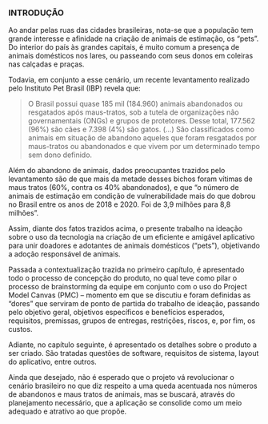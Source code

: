 ### **INTRODUÇÃO**

Ao andar pelas ruas das cidades brasileiras, nota-se que a população tem grande interesse e afinidade na criação de animais de estimação, os “pets”. Do interior do país às grandes capitais, é muito comum a presença de animais domésticos nos lares, ou passeando com seus donos em coleiras nas calçadas e praças.

Todavia, em conjunto a esse cenário, um recente levantamento realizado pelo Instituto Pet Brasil (IBP) revela que:

>O Brasil possui quase 185 mil (184.960) animais abandonados ou resgatados após maus-tratos, sob a tutela de organizações não governamentais (ONGs) e grupos de protetores. Desse total, 177.562 (96%) são cães e 7.398 (4%) são gatos.
>(...)
>São classificados como animais em situação de abandono aqueles que foram resgatados por maus-tratos ou abandonados e que vivem por um determinado tempo sem dono definido.

Além do abandono de animais, dados preocupantes trazidos pelo levantamento são de que mais da metade desses bichos foram vítimas de maus tratos (60%, contra os 40% abandonados), e que “o número de animais de estimação em condição de vulnerabilidade mais do que dobrou no Brasil entre os anos de 2018 e 2020. Foi de 3,9 milhões para 8,8 milhões”.

Assim, diante dos fatos trazidos acima, o presente trabalho na ideação sobre o uso da tecnologia na criação de um eficiente e amigável aplicativo para unir doadores e adotantes de animais domésticos (“pets”), objetivando a adoção responsável de animais.

Passada a contextualização trazida no primeiro capítulo, é apresentado todo o processo de concepção do produto, no qual teve como pilar o processo de brainstorming  da equipe em conjunto com o uso do Project Model Canvas (PMC) – momento em que se discutiu e foram definidas as “dores” que serviram de ponto de partida do trabalho de ideação, passando pelo objetivo geral, objetivos específicos e benefícios esperados, requisitos, premissas, grupos de entregas, restrições, riscos, e, por fim, os custos.

Adiante, no capítulo seguinte, é apresentado os detalhes sobre o produto a ser criado. São tratadas questões de software, requisitos de sistema, layout do aplicativo, entre outros.

Ainda que desejado, não é esperado que o projeto vá revolucionar o cenário brasileiro no que diz respeito a uma queda acentuada nos números de abandonos e maus tratos de animais, mas se buscará, através do planejamento necessário, que a aplicação se consolide como um meio adequado e atrativo ao que propõe.
